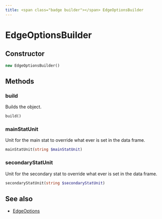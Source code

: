 ```yaml
---
title: <span class="badge builder"></span> EdgeOptionsBuilder
---
```

# <span class="badge builder"></span> EdgeOptionsBuilder

## Constructor

```php
new EdgeOptionsBuilder()
```
## Methods

### <span class="badge object-method"></span> build

Builds the object.

```php
build()
```

### <span class="badge object-method"></span> mainStatUnit

Unit for the main stat to override what ever is set in the data frame.

```php
mainStatUnit(string $mainStatUnit)
```

### <span class="badge object-method"></span> secondaryStatUnit

Unit for the secondary stat to override what ever is set in the data frame.

```php
secondaryStatUnit(string $secondaryStatUnit)
```

## See also

 * <span class="badge object-type-class"></span> [EdgeOptions](./object-EdgeOptions.md)
